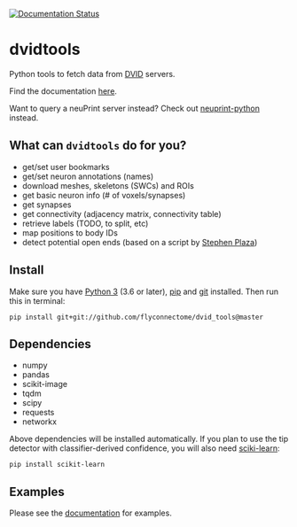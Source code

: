 [![Documentation Status](https://readthedocs.org/projects/dvidtools/badge/?version=latest)](http://dvidtools.readthedocs.io/en/latest/?badge=latest)

# dvidtools
Python tools to fetch data from [DVID](https://github.com/janelia-flyem/dvid) servers.

Find the documentation [here](https://dvidtools.readthedocs.io).

Want to query a neuPrint server instead? Check out
[neuprint-python](https://github.com/connectome-neuprint/neuprint-python) instead.

## What can `dvidtools` do for you?

- get/set user bookmarks
- get/set neuron annotations (names)
- download meshes, skeletons (SWCs) and ROIs
- get basic neuron info (# of voxels/synapses)
- get synapses
- get connectivity (adjacency matrix, connectivity table)
- retrieve labels (TODO, to split, etc)
- map positions to body IDs
- detect potential open ends (based on a script by [Stephen Plaza](https://github.com/stephenplaza))

## Install

Make sure you have [Python 3](https://www.python.org) (3.6 or later),
[pip](https://pip.pypa.io/en/stable/installing/) and
[git](https://git-scm.com) installed. Then run this in terminal:

```shell
pip install git+git://github.com/flyconnectome/dvid_tools@master
```

## Dependencies
- numpy
- pandas
- scikit-image
- tqdm
- scipy
- requests
- networkx

Above dependencies will be installed automatically. If you plan to use the tip
detector with classifier-derived confidence, you will also need
[sciki-learn](https://scikit-learn.org):

```shell
pip install scikit-learn
```

## Examples
Please see the [documentation](https://dvidtools.readthedocs.io) for examples.
